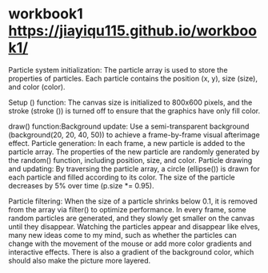 # workbook1 https://jiayiqu115.github.io/workbook1/
Particle system initialization: The particle array is used to store the properties of particles. Each particle contains the position (x, y), size (size), and color (color).

Setup () function: The canvas size is initialized to 800x600 pixels, and the stroke (stroke ()) is turned off to ensure that the graphics have only fill color.

draw() function:Background update: Use a semi-transparent background (background(20, 20, 40, 50)) to achieve a frame-by-frame visual afterimage effect. Particle generation: In each frame, a new particle is added to the particle array. The properties of the new particle are randomly generated by the random() function, including position, size, and color. Particle drawing and updating: By traversing the particle array, a circle (ellipse()) is drawn for each particle and filled according to its color. The size of the particle decreases by 5% over time (p.size *= 0.95).

Particle filtering: When the size of a particle shrinks below 0.1, it is removed from the array via filter() to optimize performance. In every frame, some random particles are generated, and they slowly get smaller on the canvas until they disappear. Watching the particles appear and disappear like elves, many new ideas come to my mind, such as whether the particles can change with the movement of the mouse or add more color gradients and interactive effects. There is also a gradient of the background color, which should also make the picture more layered.
